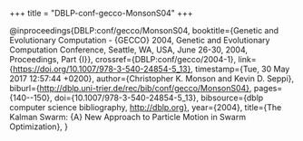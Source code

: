 +++
title = "DBLP-conf-gecco-MonsonS04"
+++

@inproceedings{DBLP:conf/gecco/MonsonS04,
   booktitle={Genetic and Evolutionary Computation - {GECCO} 2004, Genetic and Evolutionary
Computation Conference, Seattle, WA, USA, June 26-30, 2004, Proceedings, Part {I}},
   crossref={DBLP:conf/gecco/2004-1},
   link={https://doi.org/10.1007/978-3-540-24854-5_13},
   timestamp={Tue, 30 May 2017 12:57:44 +0200},
   author={Christopher K. Monson and
Kevin D. Seppi},
   biburl={http://dblp.uni-trier.de/rec/bib/conf/gecco/MonsonS04},
   pages={140--150},
   doi={10.1007/978-3-540-24854-5_13},
   bibsource={dblp computer science bibliography, http://dblp.org},
   year={2004},
   title={The Kalman Swarm: {A} New Approach to Particle Motion in Swarm Optimization},
}
